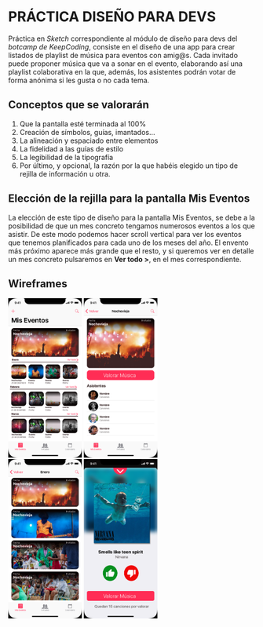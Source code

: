 # PRÁCTICA DISEÑO PARA DEVS

Práctica en *Sketch* correspondiente al módulo de diseño para devs del *botcamp de KeepCoding*, consiste en el diseño de una app para crear listados de playlist de música para eventos con amig@s. Cada invitado puede proponer música que va a sonar en el evento, elaborando así una playlist colaborativa en la que, además, los asistentes podrán votar de forma anónima si les gusta o no cada tema.

## Conceptos que se valorarán
1. Que la pantalla esté terminada al 100%
2. Creación de símbolos, guías, imantados...
3. La alineación y espaciado entre elementos
4. La fidelidad a las guías de estilo
5. La legibilidad de la tipografía
6. Por último, y opcional, la razón por la que habéis elegido un tipo de rejilla de
información u otra.

## Elección de la rejilla para la pantalla Mis Eventos
La elección de este tipo de diseño para la pantalla Mis Eventos, se debe a la posibilidad de que un mes concreto tengamos numerosos eventos a los que asistir. De este modo podemos hacer scroll vertical para ver los eventos que tenemos planificados para cada uno de los meses del año. El envento más próximo aparece más grande que el resto, y si queremos ver en detalle un mes concreto pulsaremos en **Ver todo >**, en el mes correspondiente.

## Wireframes


<div class="contenedor1">
<img src="imgs/Mis Eventos.png" width="150" />
<img src="imgs/Detalle Eventos.png"  width="150" />
</div>

<div class="contenedor2">
<img src="imgs/Enero.png"  width="150" />
<img src="imgs/Valorar Musica.png"  width="150" />
</div>

